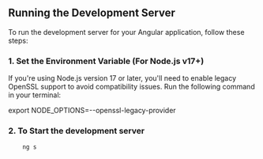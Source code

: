 ## Running the Development Server

To run the development server for your Angular application, follow these steps:

### 1. Set the Environment Variable (For Node.js v17+)

If you're using Node.js version 17 or later, you'll need to enable legacy OpenSSL support to avoid compatibility issues. Run the following command in your terminal:

export NODE_OPTIONS=--openssl-legacy-provider


### 2. To Start the development server 
  ```bash
      ng s
